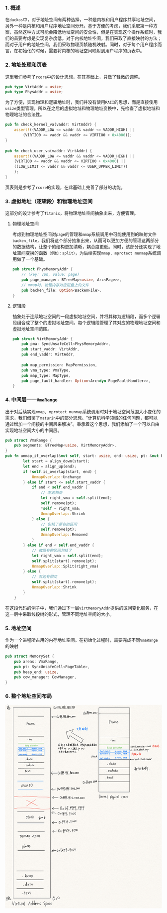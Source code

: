 ### 1. 概述

在`duckos`中，对于地址空间有两种选择，一种是内核和用户程序共享地址空间，另外一种是内核和用户程序地址空间分开。基于方便的考虑，我们采取第一种方案，虽然这种方式可能会降低地址空间的安全性，但是在实现这个操作系统时，我们的首要考虑是实现复杂度低。对于内核地址空间，我们采取了直接映射的方法；而对于用户的地址空间，我们采取物理页帧随机映射。同时，对于每个用户程序而言，在初始化的时候，需要将内核的地址空间映射到用户程序的页表中。

### 2. 地址处理和页表

这里我们参考了`rcore`中的设计思想，在其基础上，只做了轻微的调整。

```rust
pub type VirtAddr = usize;
pub type PhysAddr = usize;
```

为了方便，实现物理和逻辑地址时，我们并没有使用`RAII`的思想，而是直接使用`usize`类型管理。所以在之后的虚拟地址和物理地址变换中，先检查了虚拟地址和物理地址的合法性。

```rust
pub fn check_kernel_va(vaddr: VirtAddr) {
    assert!((VADDR_LOW <= vaddr && vaddr <= VADDR_HIGH) || 
        (VIRTIO0 <= vaddr && vaddr <= VIRTIO0 + 0x4000));
}

pub fn check_user_va(vaddr: VirtAddr) {
    assert!((VADDR_LOW <= vaddr && vaddr <= VADDR_HIGH) || 
    (VIRTIO0 <= vaddr && vaddr <= VIRTIO0 + 0x4000) ||
    ((LOW_LIMIT <= vaddr && vaddr <= USER_UPPER_LIMIT))
    );
}
```

页表则是参考了`rcore`的实现，在此基础上完善了部分的功能。

### 3.  虚拟地址（逻辑段）和物理地址空间

这部分的设计参考了`Titanix`，将物理地址空间抽象出来，方便管理。

1. 物理地址空间

   考虑到物理地址空间对`page`的管理和`mmap`系统调用中可能使用到的映射文件`backen_file`，我们将这个部分抽象出来，从而可以更加方便的管理这两部分的数据结构，让整个的结构更加清晰，耦合度更低。同时，该部分还实现了地址空间变换的函数`（例如：split）`，为后续实现`mmap, mprotect munmap`系统调用做了一个基础。

   ```rust
   pub struct PhysMemoryAddr {
       // (key: vpn, value: page)
       pub page_manager: BTreeMap<usize, Arc<Page>>,
       // mmap时，物理内存对应磁盘上的文件
       pub backen_file: Option<BackenFile>,
   }
   ```

2. 逻辑段

   抽象处于连续地址空间的一段虚拟地址空间，并将其称为逻辑段，而多个逻辑段组合成了整个的虚拟地址空间。每个逻辑段管理了其对应的物理地址空间和虚拟地址空间范围。

   ````rust
   pub struct VirtMemoryAddr {
       pub pma: SyncUnsafeCell<PhysMemoryAddr>,
       pub start_vaddr: VirtAddr,
       pub end_vaddr: VirtAddr,
   
       pub map_permission: MapPermission,
       pub vma_type: VmaType,
       pub map_type: MapType,
       pub page_fault_handler: Option<Arc<dyn PageFaultHandler>>,
   }
   ````

### 4. 中间层——`VmaRange`

出于对后续实现`mmap, mprotect munmap`系统调用时对于地址空间范围大小变化的需求，我们借鉴了`maturin`中的部分思想。“计算机科学领域的任何问题，都可以通过增加一个间接的中间层来解决”。秉承着这个思想，我们添加了一个可以自由实现地址空间大小的中间层。

```rust
pub struct VmaRange {
    pub segments: BTreeMap<usize, VirtMemoryAddr>,
}
pub fn unmap_if_overlap(&mut self, start: usize, end: usize, pt: &mut PageTable) -> UnmapOverlap {
        let start = align_down(start);
        let end = align_up(end);
        if !self.is_overlap(start, end) {
            UnmapOverlap::Unchange
        } else if start <= self.start_vaddr {
            if end < self.end_vaddr {
                // 左边相交
                let right_vma = self.split(end);
                self.remove(pt);
                *self = right_vma;
                UnmapOverlap::Shrink
            } else {
                // 包括了原有的区间
                self.remove(pt);
                UnmapOverlap::Removed
            }
        } else if end < self.end_vaddr {
            // 被原有的区间包括了
            let right_vma = self.split(end);
            self.split(start).remove(pt);
            UnmapOverlap::Split(right_vma)
        } else {
            // 右边有相交
            self.split(start).remove(pt);
            UnmapOverlap::Shrink
        }
    }
```

在这段代码的例子中，我们通过下一层`VirtMemoryAddr`提供的区间变化服务，在这一层中采取线段树的形式，管理不同地址空间的大小。

### 5. 地址空间

作为一个进程所占用的内存地址空间。在初始化过程时，需要完成不同`VmaRange`的映射

```rust
pub struct MemorySet {
    pub areas: VmaRange,
    pub pt: SyncUnsafeCell<PageTable>,
    pub heap_end: usize,
    pub cow_manager: CowManager,
}
```

### 6. 整个地址空间布局

![vfs](./mm.jpeg)

